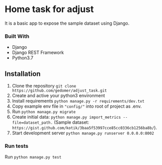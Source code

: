 # Home task for adjust

It is a basic app to expose the sample dataset using Django.


### Built With
-   Django
-   Django REST Framework
-   Python3.7


## Installation

 1. Clone the repository ```git clone https://github.com/gedomer/adjust_task.git```
 2. Create and active your python3 environment
 3. Install requirements ```python manage.py -r requirements/dev.txt```
 4. Copy example env file in ```"config/"``` into root of project as .env.
 5. Run ```python manage.py migrate```
 6. Create initial data: ```python manage.py import_metrics --file=dataset_path.```
 (Sample dataset: `https://gist.github.com/kotik/3baa5f53997cce85cc0336cb1256ba8b/`).
 7. Start development server ```python manage.py runserver 0.0.0.0:8002```

### Run tests

 Run ```python manage.py test```
